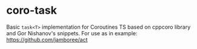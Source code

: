 # coro-task
Basic ```task<T>``` implementation for Coroutines TS based on cppcoro library and Gor Nishanov's snippets. For use as in example: https://github.com/jamboree/act
